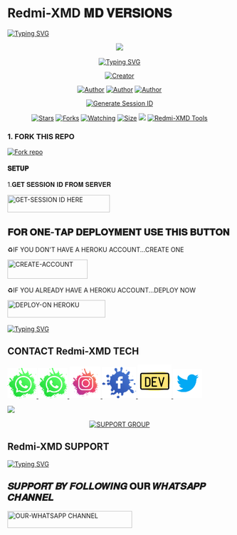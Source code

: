 #        Redmi-XMD 𝐌𝐃 𝐕𝐄𝐑𝐒𝐈𝐎𝐍𝐒

   <a>
                                      <a href="https://git.io/typing-svg"><img src="https://readme-typing-svg.demolab.com?font=Jersey+20+Charted&size=30&pause=1000&color=F71515&width=435&lines=BOT+100%25+LEGIT" alt="Typing SVG" /></a>   
            
<p align="center"> 
<up A simple WhatsApp User Bot Coded By 🅑r̸𝐢𝖌𝖍t̸_×͜× 👻</u>
</p>
<p align="center">
<img src="https://files.catbox.moe/yedfbr.jpg"/>       
<p align="center">
  <a href="https://git.io/typing-svg"><img src="https://readme-typing-svg.demolab.com?font=EB+Garamond&weight=800&size=25&duration=4000&pause=1000&random=false&width=435&lines=+•__I'M+Redmi-+XMD__•;MULTI-DEVICE+WHATSAPP+BOT;DEVELOPED+BY+🅑r̸𝐢𝖌𝖍t̸_×͜×+MD+TECHS;RELEASED+DATE+21%2F7%2F2025."                               alt="Typing SVG" /></a>
</p> 
<p align="center">
<a href="#"><img title="Creator" src="https://img.shields.io/badge/Creator-Redmi_XMD-red.svg?style=for-the-badge&logo=github"></a>
</a>
</p>
<p align="center">
<a href="https://github.com/Black-Tappy"><img title="Author" src="https://img.shields.io/badge/Redmi-XMD-black?style=for-the-badge&logo=Github"></a> <a href="https://chat.whatsapp.com/D9hokK6OHS5C3eLEwPKjsJ"><img title="Author" src="https://img.shields.io/badge/GROUP-black?style=for-the-badge&logo=whatsapp"></a> <a href="https://wa.me/254759000349"><img title="Author" src="https://img.shields.io/badge/CHAT US-black?style=for-the-badge&logo=whatsapp">
<p/>

 <p align="center">
  <a href="https://kg-site-support.vercel.app/">
    <img src="https://img.shields.io/badge/Redmi- WEBSITE-000?style=for-the-badge&logo=vercel&logoColor=white" alt="Generate Session ID"/>
  </a>
   
<p align="center">
<a href="https://github.com/Black-Tappy/Redmi-XMD/stargazers/"><img title="Stars" src="https://img.shields.io/github/stars/Black-Tappy/Redmi-XMD?color=white&style=flat-square"></a>
<a href="https://github.com/Black-Tappy/Redmi-XMD/network/members"><img title="Forks" src="https://img.shields.io/github/forks/Black-Tappy/Redmi-XMD?color=yellow&style=flat-square"></a>
<a href="https://github.com/Black-Tappy/Redmi-XMD/watchers"><img title="Watching" src="https://img.shields.io/github/watchers/Black-Tappy/Redmi-XMD?label=Watchers&color=red&style=flat-square"></a>
<a href="https://github.com/Black-Tappy/Redmi-XMD/"><img title="Size" src="https://img.shields.io/github/repo-size/AlipBot/Api-Alpis?style=flat-square&color=darkred"></a>
<a href="https://hits.seeyoufarm.com"><img src="https://hits.seeyoufarm.com/api/count/incr/badge.svg?url=https://github.com/Black-Tappy/Redmi-XMDA/%2Fhit-counter&count_bg=%2379C83D&title_bg=%23555555&icon=probot.svg&icon_color=%2304FF00&title=hits&edge_flat=false"/></a>
        <a href = ""><img alt="Redmi-XMD Tools" src="https://img.shields.io/youtube/channel/subscribers/UCjDKRYcwd5ZIpGICcVVL96Q" target="_blank" /></a>

### 1. FORK THIS REPO

<a href='https://github.com/Black-Tappy/Redmi-XMD/fork' target="_blank"><img alt='Fork repo' src='https://img.shields.io/badge/Fork This Repo-black?style=for-the-badge&logo=git&logoColor=white'/></a>
<p align="center">

#### 𝐒𝐄𝐓𝐔𝐏


1.𝐆𝐄𝐓 𝐒𝐄𝐒𝐒𝐈𝐎𝐍 𝐈𝐃 𝐅𝐑𝐎𝐌 𝐒𝐄𝐑𝐕𝐄𝐑


  <a href="https://Redmi-XMDwebzpair-a1c7aca7cb02.herokuapp.com/"><img title="GET-SESSION ID HERE" src="https://img.shields.io/badge/GET-SESSION ID HERE-h?color=green&style=for-the-badge&logo=nike" width="230" height="38.45"/></a></p>  


 ## 𝐅𝐎𝐑 𝐎𝐍𝐄-𝐓𝐀𝐏 𝐃𝐄𝐏𝐋𝐎𝐘𝐌𝐄𝐍𝐓 𝐔𝐒𝐄 𝐓𝐇𝐈𝐒 𝐁𝐔𝐓𝐓𝐎𝐍

   ♻️IF YOU DON'T HAVE A HEROKU ACCOUNT...CREATE ONE
   
   <a href="https://signup.heroku.com/"><img title="CREATE-ACCOUNT" src="https://img.shields.io/badge/CREATE-ACCOUNT-h?color=purple&style=for-the-badge&logo=heroku" width="180" height="43.45"/></a></p>

   ♻️IF YOU ALREADY HAVE A HEROKU ACCOUNT...DEPLOY NOW

 <a href="https://dashboard.heroku.com/new?template=https://github.com/Black-Tappy/Redmi-XMD"><img title="DEPLOY-ON HEROKU" src="https://img.shields.io/badge/DEPLOY-ON HEROKU-h?color=purple&style=for-the-badge&logo=heroku" width="220" height="38.45"/></a></p>

 
 [![Typing SVG](https://readme-typing-svg.herokuapp.com?font=Rockstar-ExtraBold&size=30&pause=1000&color=0000FF&center=true&vCenter=true&width=815&height=60&lines=▭+▬+▭+▬+▭+▬+▭+▬+▭+▬+▭)](https://git.io/typing-svg) 




## CONTACT Redmi-XMD TECH
  
<a href="https://wa.me/254759000340"> <img src="https://raw.githubusercontent.com/shizothetechie/database/main/icon/WhatsApp.png" width="13%"> </a>
  <a href="https://chat.whatsapp.com/GbpVWoHH0XLHOHJsYLtbjH"> <img src="https://raw.githubusercontent.com/shizothetechie/database/main/icon/WhatsApp.png" width="13%"> </a>
  <a href="https://www.facebook.com/profile.php?id=61567123730155&name=xhp_nt__fb__action__open_user"> <img src="https://raw.githubusercontent.com/shizothetechie/database/main/icon/Instagram2.png" width="14%"> </a>
  <a href="https://www.facebook.com/profile.php?id=61567123730155&name=xhp_nt__fb__action__open_user"> <img src="https://raw.githubusercontent.com/shizothetechie/database/main/icon/Facebook.png" width="15%"> </a><a href="https://https://github.com/caseyweb/NHEZHO-MD"> <img src="https://raw.githubusercontent.com/shizothetechie/database/main/icon/devto.png" width="15%"> </a><a href="Redmi-XMD "> <img src="https://raw.githubusercontent.com/shizothetechie/database/main/icon/twitter.png" width="13%"> </a>
</p>


   
<a><img src='https://i.imgur.com/LyHic3i.gif'/>





<p align="center">
    <a href="https://chat.whatsapp.com/GbpVWoHH0XLHOHJsYLtbjH">
        <img height="30" title="SUPPORT GROUP" src="https://img.shields.io/badge/Support%20Group-25D366?style=for-the-badge&logo=whatsapp&logoColor=white">
    </a>
</p>

## Redmi-XMD SUPPORT 

<a href="https://git.io/typing-svg"><img src="https://readme-typing-svg.demolab.com?font=Black+Ops+One&size=50&pause=1000&color=DAA520&center=true&width=910&height=100&lines=Redmi-XMD +MAKE; STAR ⭐+AND+FORKS+BY+Redmi-XMD" alt="Typing SVG" /></a>



## 𝑺𝑼𝑷𝑷𝑶𝑹𝑻 𝑩𝒀 𝑭𝑶𝑳𝑳𝑶𝑾𝑰𝑵𝑮 𝐎𝐔𝐑 𝑾𝑯𝑨𝑻𝑺𝑨𝑷𝑷 𝑪𝑯𝑨𝑵𝑵𝑬𝑳


 <a href="https://whatsapp.com/channel/0029VakUEfb4o7qVdkwPk83E"><img title="OUR-WHATSAPP CHANNEL" src="https://img.shields.io/badge/OUR-WHATSAPP CHANNEL-h?color=green&style=for-the-badge&logo=whatsapp" width="280" height="38.45"/></a></p>
 





